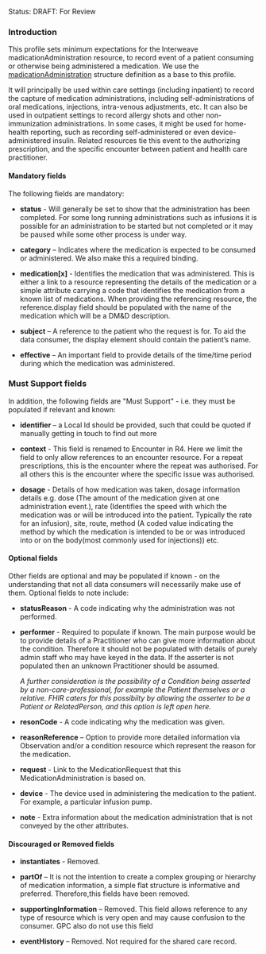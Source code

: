 Status: DRAFT: For Review


### **Introduction**
This profile sets minimum expectations for the Interweave madicationAdministration resource, to record event of a patient consuming or otherwise being administered a medication. We use the [madicationAdministration](https://simplifier.net/hl7fhirukcorer4/ukcore-medicationadministration) structure definition as a base to this profile.

It will principally be used within care settings (including inpatient) to record the capture of medication administrations, including self-administrations of oral medications, injections, intra-venous adjustments, etc. It can also be used in outpatient settings to record allergy shots and other non-immunization administrations. In some cases, it might be used for home-health reporting, such as recording self-administered or even device-administered insulin. Related resources tie this event to the authorizing prescription, and the specific encounter between patient and health care practitioner.


#### **Mandatory fields**
The following fields are mandatory:

- **status** - Will generally be set to show that the administration has been completed. For some long running administrations such as infusions it is possible for an administration to be started but not completed or it may be paused while some other process is under way.

- **category** – Indicates where the medication is expected to be consumed or administered. We also make this a required binding.

- **medication[x]** - Identifies the medication that was administered. This is either a link to a resource representing the details of the medication or a simple attribute carrying a code that identifies the medication from a known list of medications.  When providing the referencing resource, the reference.display field should be populated with the name of the medication which will be a DM&D description.

- **subject** – A reference to the patient who the request is for. To aid the data consumer, the display element should contain the patient’s name.

- **effective** – An important field to provide details of the time/time period during which the medication was administered.


### **Must Support fields**
In addition, the following fields are "Must Support" - i.e. they must be populated if relevant and known:

- **identifier** – a Local Id should be provided, such that could be quoted if manually getting in touch to find out more

- **context** - This field is renamed to Encounter in R4. Here we limit the field to only allow references to an encounter resource. For a repeat prescriptions, this is the encounter where the repeat was authorised. For all others this is the encounter where the specific issue was authorised.

- **dosage** - Details of how medication was taken, dosage information details e.g. dose (The amount of the medication given at one administration event.), rate (Identifies the speed with which the medication was or will be introduced into the patient. Typically the rate for an infusion), site, route, method (A coded value indicating the method by which the medication is intended to be or was introduced into or on the body(most commonly used for injections)) etc.

#### **Optional fields**
Other fields are optional and may be populated if known - on the understanding that not all data consumers will necessarily make use of them. Optional fields to note include:

- **statusReason** - A code indicating why the administration was not performed.

- **performer** - Required to populate if known. The main purpose would be to provide details of a Practitioner who can give more information about the condition. Therefore it should not be populated with details of purely admin staff who may have keyed in the data. If the asserter is not populated then an unknown Practitioner should be assumed.

   *A further consideration is the possibility of a Condition being asserted by a non-care-professional, for example the Patient themselves or a relative. FHIR caters for this possibiity by allowing the asserter to be a Patient or RelatedPerson, and this option is left open here.*

- **resonCode** - A code indicating why the medication was given.

- **reasonReference** – Option to provide more detailed information via Observation and/or a condition resource which represent the reason for the medication.

- **request** - Link to the MedicationRequest that this MedicationAdministration is based on.

- **device** - The device used in administering the medication to the patient. For example, a particular infusion pump.

- **note** - Extra information about the medication administration that is not conveyed by the other attributes.

#### **Discouraged or Removed fields**

- **instantiates** - Removed.

- **partOf** – It is not the intention to create a complex grouping or hierarchy of medication information, a simple flat structure is informative and preferred. Therefore,this fields have been removed.

- **supportingInformation** – Removed. This field allows reference to any type of resource which is very open and may cause confusion to the consumer. GPC also do not use this field

- **eventHistory** – Removed. Not required for the shared care record.